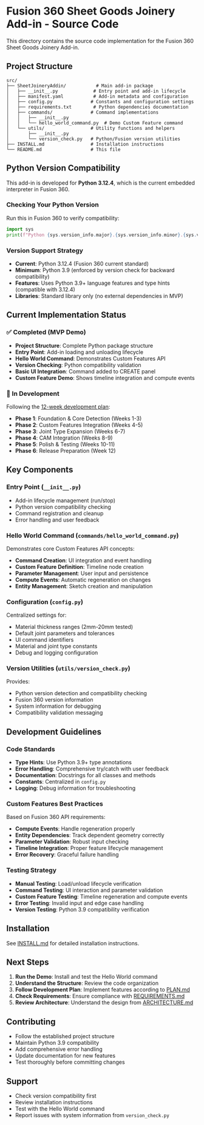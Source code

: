 # Fusion 360 Sheet Goods Joinery Add-in - Source Code

This directory contains the source code implementation for the Fusion 360 Sheet Goods Joinery Add-in.

## Project Structure

```
src/
├── SheetJoineryAddin/           # Main add-in package
│   ├── __init__.py             # Entry point and add-in lifecycle
│   ├── manifest.yaml           # Add-in metadata and configuration
│   ├── config.py              # Constants and configuration settings
│   ├── requirements.txt        # Python dependencies documentation
│   ├── commands/              # Command implementations
│   │   ├── __init__.py
│   │   └── hello_world_command.py  # Demo Custom Feature command
│   └── utils/                 # Utility functions and helpers
│       ├── __init__.py
│       └── version_check.py   # Python/Fusion version utilities
├── INSTALL.md                 # Installation instructions
└── README.md                  # This file
```

## Python Version Compatibility

This add-in is developed for **Python 3.12.4**, which is the current embedded interpreter in Fusion 360.

### Checking Your Python Version

Run this in Fusion 360 to verify compatibility:

```python
import sys
print(f"Python {sys.version_info.major}.{sys.version_info.minor}.{sys.version_info.micro}")
```

### Version Support Strategy

- **Current**: Python 3.12.4 (Fusion 360 current standard)
- **Minimum**: Python 3.9 (enforced by version check for backward compatibility)
- **Features**: Uses Python 3.9+ language features and type hints (compatible with 3.12.4)
- **Libraries**: Standard library only (no external dependencies in MVP)

## Current Implementation Status

### ✅ Completed (MVP Demo)

- **Project Structure**: Complete Python package structure
- **Entry Point**: Add-in loading and unloading lifecycle
- **Hello World Command**: Demonstrates Custom Features API
- **Version Checking**: Python compatibility validation
- **Basic UI Integration**: Command added to CREATE panel
- **Custom Feature Demo**: Shows timeline integration and compute events

### 🔄 In Development

Following the [12-week development plan](../PLAN.md):

- **Phase 1**: Foundation & Core Detection (Weeks 1-3)
- **Phase 2**: Custom Features Integration (Weeks 4-5)  
- **Phase 3**: Joint Type Expansion (Weeks 6-7)
- **Phase 4**: CAM Integration (Weeks 8-9)
- **Phase 5**: Polish & Testing (Weeks 10-11)
- **Phase 6**: Release Preparation (Week 12)

## Key Components

### Entry Point (`__init__.py`)

- Add-in lifecycle management (run/stop)
- Python version compatibility checking
- Command registration and cleanup
- Error handling and user feedback

### Hello World Command (`commands/hello_world_command.py`)

Demonstrates core Custom Features API concepts:

- **Command Creation**: UI integration and event handling
- **Custom Feature Definition**: Timeline node creation
- **Parameter Management**: User input and persistence
- **Compute Events**: Automatic regeneration on changes
- **Entity Management**: Sketch creation and manipulation

### Configuration (`config.py`)

Centralized settings for:

- Material thickness ranges (2mm-20mm tested)
- Default joint parameters and tolerances  
- UI command identifiers
- Material and joint type constants
- Debug and logging configuration

### Version Utilities (`utils/version_check.py`)

Provides:

- Python version detection and compatibility checking
- Fusion 360 version information
- System information for debugging
- Compatibility validation messaging

## Development Guidelines

### Code Standards

- **Type Hints**: Use Python 3.9+ type annotations
- **Error Handling**: Comprehensive try/catch with user feedback
- **Documentation**: Docstrings for all classes and methods
- **Constants**: Centralized in `config.py`
- **Logging**: Debug information for troubleshooting

### Custom Features Best Practices

Based on Fusion 360 API requirements:

- **Compute Events**: Handle regeneration properly
- **Entity Dependencies**: Track dependent geometry correctly
- **Parameter Validation**: Robust input checking
- **Timeline Integration**: Proper feature lifecycle management
- **Error Recovery**: Graceful failure handling

### Testing Strategy

- **Manual Testing**: Load/unload lifecycle verification
- **Command Testing**: UI interaction and parameter validation
- **Custom Feature Testing**: Timeline regeneration and compute events
- **Error Testing**: Invalid input and edge case handling
- **Version Testing**: Python 3.9 compatibility verification

## Installation

See [INSTALL.md](INSTALL.md) for detailed installation instructions.

## Next Steps

1. **Run the Demo**: Install and test the Hello World command
2. **Understand the Structure**: Review the code organization
3. **Follow Development Plan**: Implement features according to [PLAN.md](../PLAN.md)
4. **Check Requirements**: Ensure compliance with [REQUIREMENTS.md](../REQUIREMENTS.md)
5. **Review Architecture**: Understand the design from [ARCHITECTURE.md](../ARCHITECTURE.md)

## Contributing

- Follow the established project structure
- Maintain Python 3.9 compatibility
- Add comprehensive error handling
- Update documentation for new features
- Test thoroughly before committing changes

## Support

- Check version compatibility first
- Review installation instructions
- Test with the Hello World command
- Report issues with system information from `version_check.py`